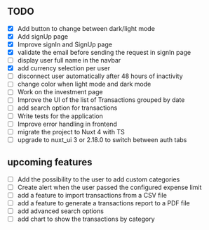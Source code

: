 ## TODO

- [x] Add button to change between dark/light mode
- [x] Add signUp page
- [x] Improve signIn and SignUp page
- [x] validate the email before sending the request in signIn page
- [ ] display user full name in the navbar
- [x] add currency selection per user
- [ ] disconnect user automatically after 48 hours of inactivity
- [ ] change color when light mode and dark mode
- [ ] Work on the investment page
- [ ] Improve the UI of the list of Transactions grouped by date
- [ ] add search option for transactions
- [ ] Write tests for the application
- [ ] Improve error handling in frontend
- [ ] migrate the project to Nuxt 4 with TS
- [ ] upgrade to nuxt_ui 3 or 2.18.0 to switch between auth tabs

## upcoming features

- [ ] Add the possibility to the user to add custom categories
- [ ] Create alert when the user passed the configured expense limit
- [ ] add a feature to import transactions from a CSV file
- [ ] add a feature to generate a transactions report to a PDF file
- [ ] add advanced search options
- [ ] add chart to show the transactions by category
